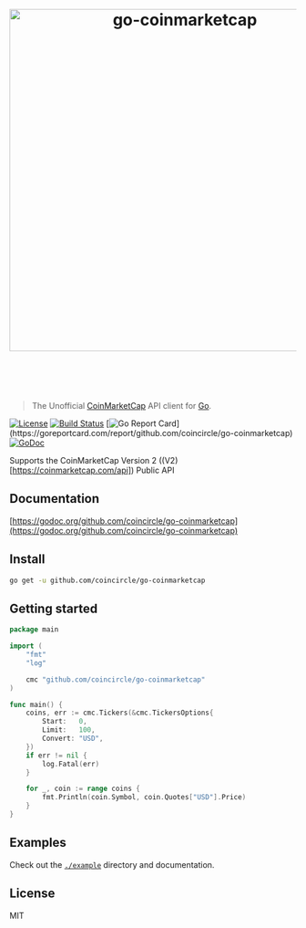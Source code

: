 <h1 align="center">
  <br />
  <img src="https://user-images.githubusercontent.com/168240/39501128-e66e2a18-4d6d-11e8-9e16-88655102da6c.png" alt="go-coinmarketcap" width="600" />
  <br />
  <br />
  <br />
</h1>

> The Unofficial [CoinMarketCap](https://coinmarketcap.com/) API client for [Go](https://golang.org/).

[![License](http://img.shields.io/badge/license-MIT-blue.svg)](https://raw.githubusercontent.com/coincircle/go-coinmarketcap/master/LICENSE.md) [![Build Status](https://travis-ci.org/coincircle/go-coinmarketcap.svg?branch=master)](https://travis-ci.org/coincircle/go-coinmarketcap) [![Go Report Card](https://goreportcard.com/badge/github.com/coincircle/go-coinmarketcap?)](https://goreportcard.com/report/github.com/coincircle/go-coinmarketcap) [![GoDoc](https://godoc.org/github.com/coincircle/go-coinmarketcap?status.svg)](https://godoc.org/github.com/coincircle/go-coinmarketcap)

Supports the CoinMarketCap Version 2 ((V2)[https://coinmarketcap.com/api]) Public API

## Documentation

[https://godoc.org/github.com/coincircle/go-coinmarketcap](https://godoc.org/github.com/coincircle/go-coinmarketcap)

## Install

```bash
go get -u github.com/coincircle/go-coinmarketcap
```

## Getting started

```go
package main

import (
	"fmt"
	"log"

	cmc "github.com/coincircle/go-coinmarketcap"
)

func main() {
	coins, err := cmc.Tickers(&cmc.TickersOptions{
		Start:   0,
		Limit:   100,
		Convert: "USD",
	})
	if err != nil {
		log.Fatal(err)
	}

	for _, coin := range coins {
		fmt.Println(coin.Symbol, coin.Quotes["USD"].Price)
	}
}

```

## Examples

Check out the [`./example`](./example) directory and documentation.

## License

MIT
